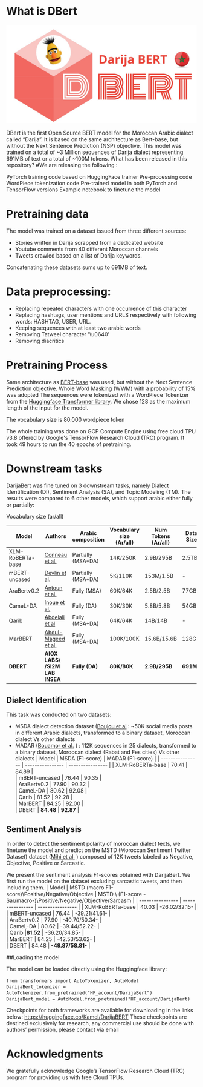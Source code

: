 # What is DBert
<p align="center">
  <img  src="./Logo.jpeg">
</p>
DBert is the first Open Source BERT model for the Moroccan Arabic dialect called “Darija”. It is based on the same architecture as Bert-base, but without the Next Sentence Prediction (NSP) objective. This model was trained on a total of ~3 Million sequences of Darija dialect representing 691MB of text or a total of ~100M tokens.
What has been released in this repository?
#We are releasing the following :

PyTorch training code based on HuggingFace trainer 
Pre-processing code
WordPiece tokenization code
Pre-trained model in both PyTorch and TensorFlow versions
Example notebook to finetune the model

# Pretraining data

The model was trained on a dataset issued from three different sources:
* Stories written in Darija scrapped from a dedicated website
* Youtube comments from 40 different Moroccan channels
* Tweets crawled based on a list of Darija keywords. 

Concatenating these datasets sums up to 691MB of text.

# Data preprocessing: 

* Replacing repeated characters with one occurrence of this character
* Replacing hashtags, user mentions and URLS respectively with following words: HASHTAG, USER, URL. 
* Keeping sequences with at least two arabic words
* Removing Tatweel character '\\u0640'
* Removing diacritics
# Pretraining Process

Same architecture as  [BERT-base](https://arxiv.org/pdf/1810.04805.pdf) was used, but without the Next Sentence Prediction objective.
Whole Word Masking (WWM)  with a probability of 15% was adopted
The sequences were tokenized with a WordPiece Tokenizer from the [Huggingface Transformer library](https://huggingface.co/transformers/). We chose 128 as the maximum length of the input for the model.

The vocabulary size is 80.000 wordpiece token

The whole training was done on GCP Compute Engine using free cloud TPU v3.8 offered by Google's TensorFlow Research Cloud (TRC) program. It took 49 hours to run the 40 epochs of pretraining.

# Downstream tasks 

DarijaBert was fine tuned on 3 downstream tasks, namely Dialect Identification (DI), Sentiment Analysis (SA), and Topic Modeling (TM). The results were compared to 6 other models, which support arabic either fully or partially:

Vocabulary size (ar/all)



| Model            | Authors  | Arabic composition | Vocabulary size (Ar/all) | Num Tokens (Ar/all) | Data Size | Num of parameters | Num of Steps | 
| ---------------- | -------  | ------------------ | ------------------------ | ------------------- | --------- | ----------------- | ------------ | 
| XLM-RoBERTa-base | [Conneau et al.](https://aclanthology.org/2020.acl-main.747/)  | Partially (MSA+DA) | 14K/250K                 | 2.9B/295B           |  2.5TB    | 278M              | -            | 
| mBERT-uncased    | [Devlin et al.](https://aclanthology.org/N19-1423/)   | Partially (MSA+DA) | 5K/110K                  | 153M/1.5B           | -         | 167M              | -            | 
| AraBertv0.2      | [Antoun et al.](https://aclanthology.org/2020.osact-1.2/)   | Fully (MSA)        | 60K/64K                  | 2.5B/2.5B           |  77GB     | 136M              | 3M           | 
| CameL-DA         | [Inoue et al.](https://aclanthology.org/2021.wanlp-1.10.pdf)   | Fully (DA)         | 30K/30K                  | 5.8B/5.8B           |  54GB     | 109M              | 1M           | 
| Qarib            | [Abdelali et al](https://www.researchgate.net/publication/349520378_Pre-Training_BERT_on_Arabic_Tweets_Practical_Considerations)   | Fully (MSA+DA)     | 64K/64K                  | 14B/14B             |  -        | 135M              | 10M          | 
| MarBERT          | [Abdul-Mageed et al.](https://aclanthology.org/2021.acl-long.551/)   | Fully (MSA+DA)     | 100K/100K                | 15.6B/15.6B         |  128GB    | 163M              | 17M          | 
| **DBERT**            | **AIOX LABS\ /SI2M LAB INSEA**  | **Fully (DA)** | **80K/80K**       | **2.9B/295B**           |  **691MB**    | **147M**              | **235k**            | 

## Dialect Identification

This task was conducted on two datasets:
* MSDA dialect detection dataset ([Boujou et al](https://www.researchgate.net/publication/349520583_An_open_access_NLP_dataset_for_Arabic_dialects_Data_collection_labeling_and_model_construction) : ~50K social media posts in different Arabic dialects, transformed to a binary dataset, Moroccan dialect Vs other dialects
* MADAR ([Bouamor et al.](https://aclanthology.org/L18-1535/) ) :  112K sequences in 25 dialects, transformed to a binary dataset, Moroccan dialect (Rabat and Fes cities)  Vs other dialects
| Model            | MSDA (F1-score)  | MADAR (F1-score) | 
| ---------------- | ---------------- | ---------------- | 
| XLM-RoBERTa-base | 70.41  | 84.89 |  
| mBERT-uncased    | 76.44  | 90.35 |   
| AraBertv0.2      | 77.90  | 90.32 |  
| CameL-DA         | 80.62  | 92.08 |   
| Qarib            | 81.52  | 92.28 |   
| MarBERT          | 84.25  | 92.00 |   
| DBERT            | **84.48** | **92.87** | 
## Sentiment Analysis

In order to detect the sentiment polarity of moroccan dialect texts, we finetune the model and predict on the MSTD (Moroccan Sentiment Twitter Dataset) dataset ([Mihi et al.](https://thesai.org/Publications/ViewPaper?Volume=11&Issue=10&Code=IJACSA&SerialNo=45) ) composed of  12K tweets labeled as Negative, Objective, Positive or Sarcastic.

We present the sentiment analysis F1-scores obtained with DarijaBert. We first run the model on the dataset excluding sarcastic tweets, and then including them.
| Model            | MSTD \(macro F1-score)\Positive/Negative/Objective | MSTD \ (F1-score -Sar/macro-)\Positive/Negative/Objective/Sarcasm | 
| ---------------- | ---------------- | ---------------- | 
| XLM-RoBERTa-base | 40.03  | -26.02/32.15- |  
| mBERT-uncased    | 76.44  | -39.21/41.61- |   
| AraBertv0.2      | 77.90  | -40.70/50.34- |  
| CameL-DA         | 80.62  | -39.44/52.22- |   
| Qarib            |**81.52**  | -36.20/34.85- |   
| MarBERT          | 84.25  | -42.53/53.62- |   
| DBERT            |  84.48   | **-49.87/58.81-** | 

##Loading the model

The model can be loaded directly using the Huggingface library:
```
from transformers import AutoTokenizer, AutoModel
DarijaBert_tokenizer = AutoTokenizer.from_pretrained("HF_account/DarijaBert")
DarijaBert_model = AutoModel.from_pretrained("HF_account/DarijaBert)
```

Checkpoints for both frameworks are available for downloading in the links below:
https://huggingface.co/Kamel/DarijaBERT
These checkpoints are destined exclusively for research, any commercial use should be done with authors’ permission, please contact via email

# Acknowledgments
We gratefully acknowledge Google’s TensorFlow Research Cloud (TRC) program for providing us with free Cloud TPUs.
 
